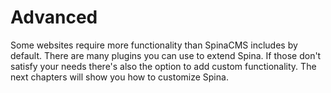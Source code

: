 # Advanced

Some websites require more functionality than SpinaCMS includes by default. There are many plugins you can use to extend Spina. If those don't satisfy your needs there's also the option to add custom functionality. The next chapters will show you how to customize Spina.